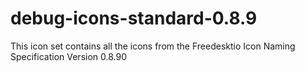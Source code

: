 debug-icons-standard-0.8.9
==========================

This icon set contains all the icons from the Freedesktio Icon Naming Specification Version 0.8.90
